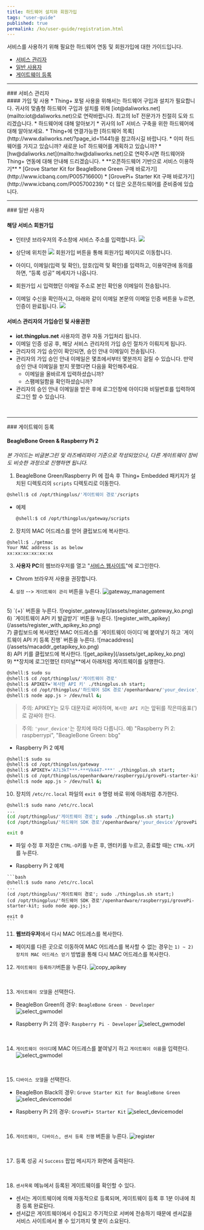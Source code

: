 ```yaml
---
title: 하드웨어 설치와 회원가입
tags: "user-guide"
published: true
permalink: /ko/user-guide/registration.html
---
```


서비스를 사용하기 위해 필요한 하드웨어 연동 및 회원가입에 대한 가이드입니다.

* [서비스 관리자](#id-serviceadmin)
* [일반 사용자](#id-enduser) 
* [게이트웨이 등록](#id-gateway) 

---
<div id='id-serviceadmin'></div>
### 서비스 관리자
<br>
#### 가입 및 사용
  * Thing+ 포털 사용을 위해서는 하드웨어 구입과 설치가 필요합니다. 귀사의 맞춤형 하드웨어 구입과 설치를 위해 [iot@daliworks.net](mailto:iot@daliworks.net)으로 연락바랍니다. 최고의 IoT 전문가가 친절히 도와 드리겠습니다.
  * 하드웨어에 대해 알아보기
    * 귀사의 IoT 서비스 구축을 위한 하드웨어에 대해 알아보세요.
    * Thing+에 연결가능한 [하드웨어 목록](http://www.daliworks.net/?page_id=11441)을 참고하시길 바랍니다.
  * 이미 하드웨어를 가지고 있습니까? 새로운 IoT 하드웨어를 계획하고 있습니까?
    * [hw@daliworks.net](mailto:hw@daliworks.net)으로 연락주시면 하드웨어와 Thing+ 연동에 대해 안내해 드리겠습니다.
  * **오픈하드웨어 기반으로 서비스 이용하기**
    * [Grove Starter Kit for BeagleBone Green 구매 바로가기](http://www.icbanq.com/P005716600)
    * [GrovePi+ Starter Kit 구매 바로가기](http://www.icbanq.com/P005700239)
    * 더 많은 오픈하드웨어를 준비중에 있습니다.

<br>

---
<div id='id-enduser'></div>
### 일반 사용자
<br>

#### 해당 서비스 회원가입
  * 인터넷 브라우저의 주소창에 서비스 주소를 입력합니다.
![](/assets/2_address.png)

  * 상단에 위치한 ![](/assets/2_register.png) 회원가입 버튼을 통해 회원가입 페이지로 이동합니다.
  * 아이디, 이메일(입력 및 확인), 암호(입력 및 확인)를 입력하고, 이용약관에 동의를 하면, “등록 성공” 메세지가 나옵니다.
  * 회원가입 시 입력했던 이메일 주소로 본인 확인용 이메일이 전송됩니다.
  * 이메일 수신을 확인하시고, 아래와 같이 이메일 본문의 이메일 인증 버튼을 누르면, 인증이 완료됩니다.
![](/assets/2_email.png)

#### 서비스 관리자의 가입승인 및 사용권한
  * **iot.thingplus.net** 사용자의 경우 자동 가입처리 됩니다.
  * 이메일 인증 성공 후, 해당 서비스 관리자의 가입 승인 절차가 이뤄지게 됩니다.
  * 관리자의 가입 승인이 확인되면, 승인 안내 이메일이 전송됩니다.
  * 관리자의 가입 승인 안내 이메일은 몇초에서부터 몇분까지 걸릴 수 있습니다. 만약 승인 안내 이메일을 받지 못했다면 다음을 확인해주세요.
    * 이메일을 올바르게 입력하셨습니까?
    * 스팸메일함을 확인하셨습니까?
  * 관리자의 승인 안내 이메일을 받은 후에 로그인창에 아이디와 비밀번호를 입력하여 로그인 할 수 있습니다.

<br>

---
<div id='id-gateway'></div>
### 게이트웨이 등록
<br>

#### BeagleBone Green & Raspberry Pi 2 

_본 가이드는 비글본그린 및 라즈베리파이 기준으로 작성되었으나, 다른 게이트웨이 장비도 비슷한 과정으로 진행하면 됩니다._

1) BeagleBone Green/Raspberry Pi 에 접속 후 Thing+ Embedded 패키지가 설치된 디렉토리의 `scripts` 디렉토리로 이동한다.

```bash
@shell:$ cd /opt/thingplus/'게이트웨이 경로'/scripts
```

   - 예제


     ```bash
     @shell:$ cd /opt/thingplus/gateway/scripts
     ```


2) 장치의 MAC 어드레스를 얻어 클립보드에 복사한다.

```bash
@shell:$ ./getmac
Your MAC address is as below
xx:xx:xx:xx:xx:xx
```

3) **사용자 PC**의 웹브라우저를 열고 "[서비스 웹사이트](https://www.thingplus.net)"에 로그인한다.<br/>
 - Chrom 브라우저 사용을 권장합니다.


4) `설정` --> `게이트웨이 관리` 버튼을 누른다.
![gateway_management](/assets/gateway_management_ko.png)

<br/>
5) `(+)` 버튼을 누른다.
![register_gateway](/assets/register_gateway_ko.png)

<br/>
6) `게이트웨이 API 키 발급받기` 버튼을 누른다.
![register_with_apikey](/assets/register_with_apikey_ko.png)

<br/>
7) 클립보드에 복사했던 MAC 어드레스를 `게이트웨이 아이디`에 붙여넣기 하고 `게이트웨이 API 키 등록 진행` 버튼을 누른다.
![macaddress](/assets/macaddr_getapikey_ko.png)

<br/>
8) API 키를 클립보드에 복사한다.
![get_apikey](/assets/get_apikey_ko.png)

<br/>
9) **장치에 로그인했던 터미널**에서 아래처럼 게이트웨이를 실행한다.

```bash
@shell:$ sudo su
@shell:$ cd /opt/thingplus/'게이트웨이 경로'
@shell:$ APIKEY='복사한 API 키' ./thingplus.sh start;
@shell:$ cd /opt/thingplus/'하드웨어 SDK 경로'/openhardware/'your_device'/grovePi-starter-kit;
@shell:$ node app.js > /dev/null &;
```

> 주의: APIKEY는 모두 대문자로 써야하며, `복사한 API 키`는 앞뒤를 작은따옴표(')로 감싸야 한다.

> 주의: `'your_device'`는 장치에 따라 다릅니다. 예) "Raspberry Pi 2: raspberrypi", "BeagleBone Green: bbg"

   - Raspberry Pi 2 예제


   ```bash
   @shell:$ sudo su
   @shell:$ cd /opt/thingplus/gateway
   @shell:$ APIKEY='A7i3kT***-***Vk447-***' ./thingplus.sh start;
   @shell:$ cd /opt/thingplus/openhardware/raspberrypi/grovePi-starter-kit;
   @shell:$ node app.js > /dev/null &;
   ```

10) 장치의 `/etc/rc.local` 파일의 `exit 0` 명령 바로 위에 아래처럼 추가한다.

```bash
@shell:$ sudo nano /etc/rc.local
...
(cd /opt/thingplus/'게이트웨이 경로'; sudo ./thingplus.sh start;)
(cd /opt/thingplus/'하드웨어 SDK 경로'/openhardware/'your_device'/grovePi-starter-kit; sudo node app.js;)

exit 0
```

   - 파일 수정 후 저장은 `CTRL-O`키를 누른 후, 엔터키를 누르고, 종료할 때는 `CTRL-X`키를 누른다.

   - Raspberry Pi 2 예제


    ```bash
    @shell:$ sudo nano /etc/rc.local
    ...
    (cd /opt/thingplus/'게이트웨이 경로'; sudo ./thingplus.sh start;)
    (cd /opt/thingplus/'하드웨어 SDK 경로'/openhardware/raspberrypi/grovePi-starter-kit; sudo node app.js;)

    exit 0
    ```

11) **웹브라우저**에서 다시 MAC 어드레스를 복사한다.

   - 페이지를 다른 곳으로 이동하여 MAC 어드레스를 복사할 수 없는 경우는 `1) ~ 2) 장치의 MAC 어드레스 얻기` 방법을 통해 다시 MAC 어드레스를 복사한다.

12) `게이트웨이 등록하기`버튼을 누른다.
![copy_apikey](/assets/copy_apikey_ko.png)

<br/>

13) `게이트웨이 모델`을 선택한다.

- BeagleBon Green의 경우: `BeagleBone Green - Developer`
![select_gwmodel](/assets/select_gwmodel_ko.png)

- Raspberry Pi 2의 경우: `Raspberry Pi - Developer`
![select_gwmodel](/assets/select_gwmodel_raspberry_en.png)

<br/>

14) `게이트웨이 아이디`에 MAC 어드레스를 붙여넣기 하고 `게이트웨이 이름`을 입력한다.
![select_gwmodel](/assets/inputmac_name_ko.png)

<br/>

15) `디바이스 모델`을 선택한다.

- BeagleBon Black의 경우: `Grove Starter Kit for BeagleBone Green`
![select_devicemodel](/assets/select_devicemodel_ko.png)

- Raspberry Pi 2의 경우: `GrovePi+ Starter Kit`
![select_devicemodel](/assets/select_devicemodel_raspberry_en.png)

<br/>

16) `게이트웨이, 디바이스, 센서 등록 진행` 버튼을 누른다.
![register](/assets/register_ko.png)

<br/>

17) 등록 성공 시 `Success` 팝업 메시지가 화면에 출력된다.

<br>

18) `센서목록` 메뉴에서 등록된 게이트웨이를 확인할 수 있다.

  - 센서는 게이트웨이에 의해 자동적으로 등록되며, 게이트웨이 등록 후 1분 이내에  최종 등록 완료된다.
  - 센서값은 게이트웨이에서 수집되고 주기적으로 서버에 전송하기 때문에 센서값을 서비스 사이트에서 볼 수 있기까지 몇 분이 소요된다.

<br>

